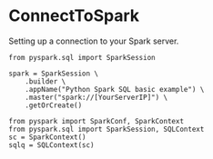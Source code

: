 # ConnectToSpark

Setting up a connection to your Spark server.

```text
from pyspark.sql import SparkSession

spark = SparkSession \
    .builder \
    .appName("Python Spark SQL basic example") \
    .master("spark://[YourServerIP]") \
    .getOrCreate()

from pyspark import SparkConf, SparkContext
from pyspark.sql import SparkSession, SQLContext
sc = SparkContext()
sqlq = SQLContext(sc)
```

